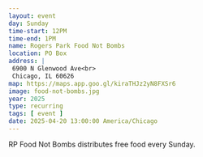 ```yaml
---
layout: event
day: Sunday
time-start: 12PM
time-end: 1PM
name: Rogers Park Food Not Bombs
location: PO Box
address: |
 6900 N Glenwood Ave<br>
 Chicago, IL 60626
map: https://maps.app.goo.gl/kiraTHJz2yN8FXSr6
image: food-not-bombs.jpg
year: 2025
type: recurring
tags: [ event ]
date: 2025-04-20 13:00:00 America/Chicago
---
```

RP Food Not Bombs distributes free food every Sunday.